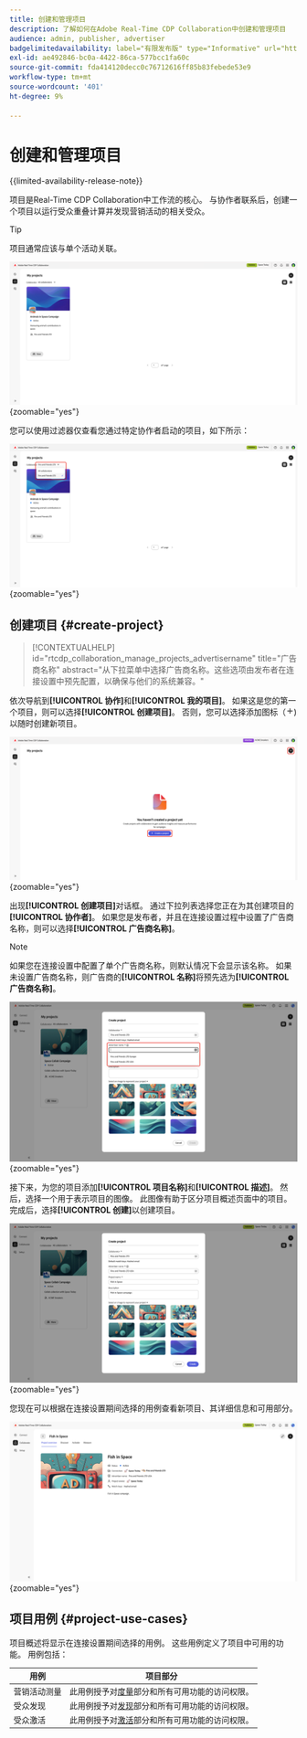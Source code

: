 ```yaml
---
title: 创建和管理项目
description: 了解如何在Adobe Real-Time CDP Collaboration中创建和管理项目
audience: admin, publisher, advertiser
badgelimitedavailability: label="有限发布版" type="Informative" url="https://helpx.adobe.com/cn/legal/product-descriptions/real-time-customer-data-platform-collaboration.html newtab=true"
exl-id: ae492846-bc0a-4422-86ca-577bcc1fa60c
source-git-commit: fda414120decc0c76712616ff85b83febede53e9
workflow-type: tm+mt
source-wordcount: '401'
ht-degree: 9%

---
```


# 创建和管理项目

{{limited-availability-release-note}}

项目是Real-Time CDP Collaboration中工作流的核心。 与协作者联系后，创建一个项目以运行受众重叠计算并发现营销活动的相关受众。

>[!TIP]
>
>项目通常应该与单个活动关联。

![显示当前所有项目的协作仪表板。](/help/assets/collaborate/manage-view-projects/projects-overview-page.png){zoomable="yes"}

您可以使用过滤器仅查看您通过特定协作者启动的项目，如下所示：

![使用单个协作者筛选的项目视图。](/help/assets/collaborate/manage-view-projects/filtered-project-view.png){zoomable="yes"}

## 创建项目 {#create-project}

>[!CONTEXTUALHELP]
>id="rtcdp_collaboration_manage_projects_advertisername"
>title="广告商名称"
>abstract="从下拉菜单中选择广告商名称。这些选项由发布者在连接设置中预先配置，以确保与他们的系统兼容。"

依次导航到&#x200B;**[!UICONTROL 协作]**&#x200B;和&#x200B;**[!UICONTROL 我的项目]**。 如果这是您的第一个项目，则可以选择&#x200B;**[!UICONTROL 创建项目]**。 否则，您可以选择添加图标（![添加图标）。](/help/assets/icons/plus.png))以随时创建新项目。

![选择加号或创建项目以设置新项目。](/help/assets/collaborate/manage-view-projects/create-project.png){zoomable="yes"}

出现&#x200B;**[!UICONTROL 创建项目]**&#x200B;对话框。 通过下拉列表选择您正在为其创建项目的&#x200B;**[!UICONTROL 协作者]**。 如果您是发布者，并且在连接设置过程中设置了广告商名称，则可以选择&#x200B;**[!UICONTROL 广告商名称]**。

>[!NOTE]
>
> 如果您在连接设置中配置了单个广告商名称，则默认情况下会显示该名称。 如果未设置广告商名称，则广告商的&#x200B;**[!UICONTROL 名称]**&#x200B;将预先选为&#x200B;**[!UICONTROL 广告商名称]**。

![选定协作者并突出显示广告商名称的“创建项目”对话框。](/help/assets/collaborate/manage-view-projects/create-project-advertiser-names.png){zoomable="yes"}

接下来，为您的项目添加&#x200B;**[!UICONTROL 项目名称]**&#x200B;和&#x200B;**[!UICONTROL 描述]**。 然后，选择一个用于表示项目的图像。 此图像有助于区分项目概述页面中的项目。 完成后，选择&#x200B;**[!UICONTROL 创建]**&#x200B;以创建项目。

![设置新项目所需的选项](/help/assets/collaborate/manage-view-projects/create-project-required-info.png){zoomable="yes"}

您现在可以根据在连接设置期间选择的用例查看新项目、其详细信息和可用部分。

![项目概述工作区。](/help/assets/collaborate/manage-view-projects/project-overview.png){zoomable="yes"}

## 项目用例 {#project-use-cases}

项目概述将显示在连接设置期间选择的用例。 这些用例定义了项目中可用的功能。 用例包括：

| 用例 | 项目部分 |
| --- | --- |
| 营销活动测量 | 此用例授予对[度量](/help/guide/collaborate/measure.md)部分和所有可用功能的访问权限。 |
| 受众发现 | 此用例授予对[发现](/help/guide/collaborate/discover.md)部分和所有可用功能的访问权限。 |
| 受众激活 | 此用例授予对[激活](/help/guide/collaborate/activate.md)部分和所有可用功能的访问权限。 |
